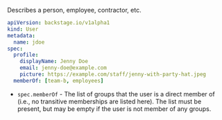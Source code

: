Describes a person, employee, contractor, etc.

```yaml
apiVersion: backstage.io/v1alpha1
kind: User
metadata:
  name: jdoe
spec:
  profile:
    displayName: Jenny Doe
    email: jenny-doe@example.com
    picture: https://example.com/staff/jenny-with-party-hat.jpeg
  memberOf: [team-b, employees]
```

- `spec.memberOf` - The list of groups that the user is a direct member of (i.e., no transitive memberships are listed here). The list must be present, but may be empty if the user is not member of any groups.